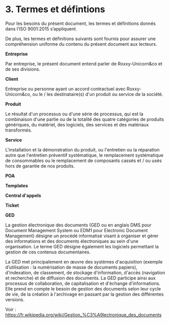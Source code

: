 # 3. Termes et défintions

Pour les besoins du présent document, les termes et définitions donnés dans
l’ISO 9001:2015 s’appliquent.

De plus, les termes et définitions suivants sont fournis pour assurer une
compréhension uniforme du contenu du présent document aux lecteurs.

**Entreprise**

Par entreprise, le présent document entend parler de Roxxy-Unicorn&co et de ses
divisions.

**Client**

Entreprise ou personne ayant un accord contractuel avec Roxxy-Unicorn&co, ou
le / les destinataire(s) d'un produit ou service de la société.

**Produit**

Le résultat d'un processus ou d'une série de processus, qui est la combinaison
d'une partie ou de la totalité des quatre catégories de produits génériques, du
matériel, des logiciels, des services et des matériaux transformés.

**Service**

L'installation et la démonstration du produit, ou l'entretien ou la réparation
autre que l'entretien préventif systématique, le remplacement systématique de
consommables ou le remplacement de composants cassés et / ou usés hors de
garantie de nos produits.

**POA**

**Templates**

**Central d'appels**

**Ticket**

**GED**

La gestion électronique des documents (GED ou en anglais DMS pour Document
Management System ou EDM1 pour Electronic Document Management) désigne un
procédé informatisé visant à organiser et gérer des informations et des
documents électroniques au sein d'une organisation. Le terme GED désigne
également les logiciels permettant la gestion de ces contenus documentaires.

La GED met principalement en œuvre des systèmes d'acquisition (exemple
d’utilisation : la numérisation de masse de documents papiers), d'indexation,
de classement, de stockage d'information, d'accès (navigation et recherche) et
de diffusion des documents. La GED participe ainsi aux processus de
collaboration, de capitalisation et d'échange d'informations. Elle prend en
compte le besoin de gestion des documents selon leur cycle de vie, de la
création à l'archivage en passant par la gestion des différentes versions.

Voir : https://fr.wikipedia.org/wiki/Gestion_%C3%A9lectronique_des_documents
